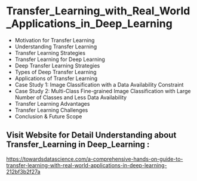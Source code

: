 # Transfer_Learning_with_Real_World_Applications_in_Deep_Learning

* Motivation for Transfer Learning 
* Understanding Transfer Learning 
* Transfer Learning Strategies 
* Transfer Learning for Deep Learning 
* Deep Transfer Learning Strategies 
* Types of Deep Transfer Learning 
* Applications of Transfer Learning 
* Case Study 1: Image Classification with a Data Availability Constraint 
* Case Study 2: Multi-Class Fine-grained Image Classification with Large Number of Classes and Less Data Availability 
* Transfer Learning Advantages 
* Transfer Learning Challenges 
* Conclusion &amp; Future Scope

## Visit Website for Detail Understanding about Transfer_Learning in Deep_Learning :

https://towardsdatascience.com/a-comprehensive-hands-on-guide-to-transfer-learning-with-real-world-applications-in-deep-learning-212bf3b2f27a
